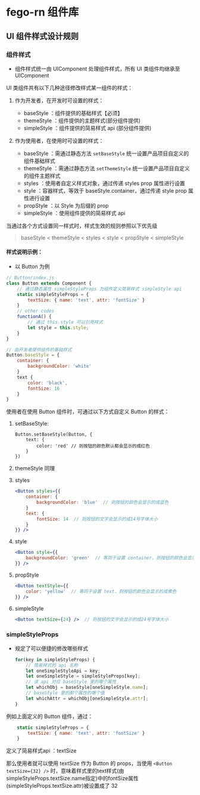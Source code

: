 # fego-rn 组件库
## UI 组件样式设计规则

### 组件样式
- 组件样式统一由 UIComponent 处理组件样式，所有 UI 类组件均继承至 UIComponent

UI 类组件共有以下几种途径修改样式某一组件的样式：

1. 作为开发者，在开发时可设置的样式：
	- baseStyle ：组件提供的基础样式【必须】
	- themeStyle ：组件提供的主题样式(部分组件提供)
	- simpleStyle ：组件提供的简易样式 api (部分组件提供)

2. 作为使用者，在使用时可设置的样式：
	- baseStyle ：需通过静态方法 `setBaseStyle` 统一设置产品项目自定义的组件基础样式
	- themeStyle ：需通过静态方法 `setThemeStyle` 统一设置产品项目自定义的组件主题样式
	- styles ：使用者自定义样式对象，通过传递 styles prop 属性进行设置
	- style ：容器样式，等效于 baseStyle.container，通过传递 style prop 属性进行设置
	- propStyle ：以 Style 为后缀的 prop
	- simpleStyle ：使用组件提供的简易样式 api


当通过各个方式设置同一样式时，样式生效的规则参照以下优先级
> baseStyle < themeStyle < styles < style < propStyle < simpleStyle


#### 样式说明示例：

- 以 Button 为例

```js
// Button/index.js
class Button extends Component {
	// 通过静态属性 simpleStyleProps 为组件定义简易样式 simpleStyle api
	static simpleStyleProps = {
		textSize: { name: 'text', attr: 'fontSize' }
	}
	// other codes
	functionA() {
		// 通过 this.style 可以引用样式
		let style = this.style;
	}
}

// 由开发者提供组件的基础样式
Button.baseStyle = {
	container: {
		backgroundColor: 'white'
	}
	text {
		color: 'black',
		fontSize: 16
	}
}
```

使用者在使用 Button 组件时，可通过以下方式自定义 Button 的样式：

1. setBaseStyle:
	
	```
	Button.setBaseStyle(Button, {
		text: {
			color: 'red' // 则按钮的颜色默认都会显示的成红色
		}
	})
	```
2. themeStyle 同理
2. styles
	
	```jsx
	<Button styles={{
		container: {
			backgroundColor: 'blue'  // 则按钮的颜色会显示的成蓝色
		}
		text: {
			fontSize: 14  // 则按钮的文字会显示的成14号字体大小
		}
	}} />
	```
3. style

	```jsx
	<Button style={{
		backgroundColor: 'green'  // 等同于设置 container，则按钮的颜色会显示的成蓝色
	}} />
	```
4. propStyle
	
	```jsx
	<Button textStyle={{
		color: 'yellow'  // 等同于设置 text，则按钮的颜色会显示的成黄色
	}} />
	```
5. simpleStyle
	
	```jsx
	<Button textSize={24} />  // 则按钮的文字会显示的成24号字体大小
	```

### simpleStyleProps 
- 规定了可以便捷的修改哪些样式
	
	```js
	for(key in simpleStyleProps) {
		// 简易样式的 api 名称
		let oneSimpleStyleApi = key;
		let oneSimpleStyle = simpleStyleProps[key];
		// 该 api 对应 baseStyle 里的哪个属性
		let whichObj = baseStyle[oneSimpleStyle.name];
		// baseStyle 里的那个属性的哪个值
		let whichAttr = whichObj[oneSimpleStyle.attr];
	}
	```

例如上面定义的 Button 组件，通过： 

```js
	static simpleStyleProps = {
		textSize: { name: 'text', attr: 'fontSize' }
	}
```

定义了简易样式api ：textSize

那么使用者就可以使用 textSize 作为 Button 的 props，当使用 `<Button textSize={32} />` 时，意味着样式里的text样式(由simpleStyleProps.textSize.name指定)中的fontSize属性(simpleStyleProps.textSize.attr)被设置成了 32

